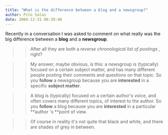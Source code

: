 ```yaml
---
title: "What is the difference between a blog and a newsgroup?"
author: Pito Salas
date: 2004-12-31 00:39:40
---
```

Recently in a conversation I was asked to comment on what really was the big
difference between a **blog** and a **newsgroup**.

>>

>> After all they are both a _reverse chronological list of postings_ , right?

>>

>> My answer, maybe obvious, is this: a newsgroup is (typically) focused on a
certain subject matter, and has many different people posting their comments
and questions on that topic. So you **follow** a newsgroup because you are
**interested** in a specific **subject matter**.

>>

>> A blog is (typically) focused on a certain author's voice, and often covers
many different topics, of interest to the author. So you **follow** a blog
because you are **interested** in a particular **author 's **point of view.

>>

>> Of course in reality it's not quite that black and white, and there are
shades of grey in between.


